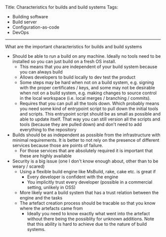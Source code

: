 Title: Characteristics for builds and build systems
Tags:
  - Building software
  - Build server
  - Configuration-as-code
  - DevOps
---

What are the important characteristics for builds and build systems

* Should be able to run a build on any machine. Ideally no tools need to be installed so you can just
  build on a fresh OS install.
  * This means that you are independent of your build system because you can always build
  * Allows developers to build locally to dev test the product
  * Some steps may be hard when not on a build system, e.g. signing with the proper certificates / keys,
    and some may not be desirable when not on a build system, e.g. making changes to source control
    in the local workspace (i.e. local merges / branching / commits).
  * Requires that you can pull all the tools down. Which probably means you need some kind of entrypoint
    script to pull down the initial tools and scripts. This entrypoint script should be as small as
    possible and able to update itself. That way you can still version all the scripts and tools
    (because they are pulled down) and don't need to add everything to the repository
* Builds should be as independent as possible from the infrastructure with minimal requirements.
  It is better to not rely on the presence of different services because those are points of failure.
  - For those services that are absolutely required it is important that these are highly available
* Security is a big issue (one I don't know enough about, other than to be weary / scared)
  * Using a flexible build engine like MsBuild, rake, cake etc. is great if
    * Every developer is confident with the engine
    * You implicitly trust every developer (possible in a commercial setting, unlikely in OSS)
  * More likely want a build system that has a trust relation between the engine and the tasks
  * The artefact creation process should be tracable so that you know where the artefacts came from
    * Ideally you need to know exactly what went into the artefact without there being the possiblity
      for unknown additions. Note that this ability is hard to achieve due to the nature of
      build systems.
